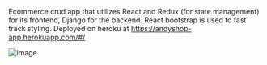 
Ecommerce crud app that utilizes React and Redux (for state management) for its frontend, Django for the backend. React bootstrap is used to fast track styling. Deployed on heroku at https://andyshop-app.herokuapp.com/#/

![image](https://i.ibb.co/Qb7b5WZ/andyshop.jpg)
